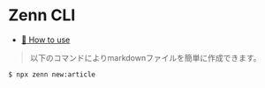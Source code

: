 # Zenn CLI

* [📘 How to use](https://zenn.dev/zenn/articles/zenn-cli-guide)

> 以下のコマンドによりmarkdownファイルを簡単に作成できます。

```bash
$ npx zenn new:article
```
